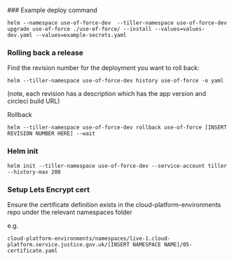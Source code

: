 
### Example deploy command
```
helm --namespace use-of-force-dev  --tiller-namespace use-of-force-dev upgrade use-of-force ./use-of-force/ --install --values=values-dev.yaml --values=example-secrets.yaml
```

### Rolling back a release
Find the revision number for the deployment you want to roll back:
```
helm --tiller-namespace use-of-force-dev history use-of-force -o yaml
```
(note, each revision has a description which has the app version and circleci build URL)

Rollback
```
helm --tiller-namespace use-of-force-dev rollback use-of-force [INSERT REVISION NUMBER HERE] --wait
```

### Helm init

```
helm init --tiller-namespace use-of-force-dev --service-account tiller --history-max 200
```

### Setup Lets Encrypt cert

Ensure the certificate definition exists in the cloud-platform-environments repo under the relevant namespaces folder

e.g.
```
cloud-platform-environments/namespaces/live-1.cloud-platform.service.justice.gov.uk/[INSERT NAMESPACE NAME]/05-certificate.yaml
```
